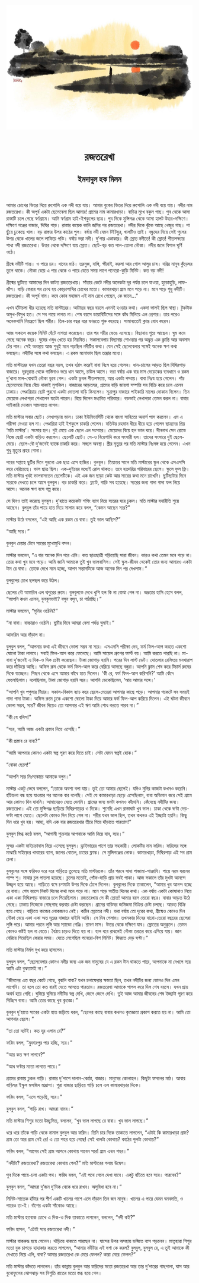 <div align=center> <img src="../../metadata/images/rabibasariya/রজতরেখা-ইমদাদুল-হক-মিলন.jpg" align="center"></div><br><h1 align=center>রজতরেখা</h1>
<h2 align=center>ইমদাদুল হক মিলন</h2><br>

আমার চোখের ভিতর দিয়ে রুপোলি এক নদী বয়ে যায়। আমার বুকের ভিতর দিয়ে রুপোলি এক নদী বয়ে যায়। নদীর নাম রজতরেখা। কী অপূর্ব একটা ছেলেবেলা ছিল আমার! গ্রামের নাম কামারখাড়া। বাড়ির মুখে বকুল গাছ। পুব থেকে আসা রাস্তাটি চলে গেছে স্বর্ণগ্রামে। আমি স্বর্ণগ্রাম হাই-ইশকুলের ছাত্র। পুব দিকে মুন্সিগঞ্জ থেকে আসা হালট উত্তর-দক্ষিণে। দক্ষিণে গঞ্জের বাজার, দিঘির পাড়। রাস্তার কয়েক কানি জমির পর রজতরেখা। নদীর দিকে ঝুঁকে আছে খেজুর গাছ। পা ছুঁয়ে ঢুকেছে খাল। বড় রাস্তার উপর কাঠের পুল। বর্ষায় নদী যেমন টইটম্বুর, খালটিও তাই। বন্ধুদের নিয়ে সেই পুলের উপর থেকে খালের জলে লাফিয়ে পড়ি। বর্ষায় ভরা নদী। দু’পার একাকার। কী স্রোত নদীতে! কী স্রোত! শীতলক্ষ্যার শাখা নদী রজতরেখা। উত্তর থেকে দক্ষিণে যায় স্রোত। ছোট-বড় কত পাল-তোলা নৌকা। নদীর জলে বিশাল ঘূর্ণি ওঠে।

গ্রীষ্মে নদীটি শান্ত। ও পারে চর। ধানের মাঠ। তরমুজ, বাঙ্গি, ক্ষীরাই, করলা আর গোল আলুর চাষ। দরিদ্র মানুষ কুঁড়েঘর তুলে থাকে। নৌকা বেয়ে এ পার থেকে ও পারে যেতে সময় লাগে পনেরো-কুড়ি মিনিট। কত বড় নদী!

গ্রীষ্মের ছুটিতে আমাদের দিন কাটত রজতরেখায়। সাঁতার কেটে নদীর অনেকটা দূর পর্যন্ত চলে যাওয়া, হুড়োহুড়ি, লাফ-ঝাঁপ। বাড়ি ফেরার পর চোখ হয় কোড়াপাখির চোখের মতো। কামারখাড়া গ্রাম মনে পড়ে না। মনে পড়ে শুধু নদীটি। রজতরেখা। কী অপূর্ব নাম। কবে কোন মহাজন এই নাম রেখে গেছেন, কে জানে...”

এখন হাঁটাচলা ধীর হয়েছে মতি মাস্টারের। আটাত্তর বছর বয়সে এমনই হওয়ার কথা। একদা ভালই ছিল স্বাস্থ্য। টুকটাক অসুখ-বিসুখ হত। সে সব গায়ে লাগত না। শেষ বয়সে ডায়াবিটিসের সঙ্গে কাঁধ মিলিয়ে এল প্রেশার। তার পরেও অনেকখানি নিয়ন্ত্রণে ছিল শরীর। তিন-চার বছর ধরে ভাঙতে শুরু করেছে। সামান্যতেই ক্লান্ত বোধ করেন।

আজ সকালে কয়েক মিনিট হেঁটে নাশতা করেছেন। তার পর শরীর ভেঙে এসেছে। বিছানায় শুয়ে আছেন। ঘুম কমে গেছে অনেক বছর। ঘুমের ওষুধ খেতে হয় নিয়মিত। সকালবেলায় বিছানায় শোওয়ার পর অদ্ভুত এক ক্লান্তি আর অবসাদ টের পান। সেই অবস্থায় আজ শুধুই মনে পড়ছিল নদীটির কথা। যেন সেই ছেলেবেলার সঙ্গেই অনেক ক্ষণ কথা বলছেন। নদীটির সঙ্গে কথা বলছেন। এ রকম মনোভাব ছিল তন্দ্রার মধ্যে।

মতি মাস্টারের যখন তেরো বছর বয়স, তখন হঠাৎ করেই বাবা নিঃস্ব হয়ে গেলেন। ধান-চালের আড়ত ছিল দিঘিরপাড় বাজারে। দূরদূরান্ত থেকে গাস্তিনাও ভরে ধান আসে, চাউল আসে। ভরা বর্ষায় এক বার মাস দেড়েকের ব্যবধানে ও রকম দু’খানা মাল-বোঝাই নৌকা ডুবে গেল। একটা ডুবল শীতলক্ষ্যায়, আর একটা পদ্মায়। বাবা নিঃস্ব হয়ে গেলেন। পাঁচ ছেলেমেয়ে নিয়ে বেঁচে থাকাই মুশকিল। বাজারের আড়তঘর, গ্রামের বাড়ি জায়গা সম্পত্তি সব বিক্রি করে চলে এলেন ঢাকায়। গেণ্ডারিয়ায় ছোট পুরনো একটা দোতলা বাড়ি কিনলেন। সূত্রাপুর বাজারে পাইকারি মালের দোকান দিলেন। তিন মেয়েকে লেখাপড়া শেখালেন যতটা পারেন। বিয়ে দিলেন মধ্যবিত্ত পরিবারে। বড়ভাই লেখাপড়া তেমন করল না। বাবার পাইকারি দোকান সামলাতে লাগল।

মতি মাস্টার সবার ছোট। লেখাপড়ায় ভাল। ঢাকা ইউনিভার্সিটি থেকে বাংলা সাহিত্যে অনার্স পাস করলেন। এম এ পরীক্ষা দেওয়া হল না। গেণ্ডারিয়া হাই ইশকুলে চাকরি পেলেন। মতিউর রহমান ধীরে ধীরে হয়ে গেলেন ছাত্রদের প্রিয় ‘মতি মাস্টার’। সংসার হল। দুই মেয়ে এক ছেলে এল সংসারে। মেয়েদের বিয়ে হল ভাল ঘরে। দীননাথ সেন রোডে নিজে ছোট্ট একটা বাড়িও করলেন। ছেলেটি ছোট। সে-ও বিয়েশাদি করে সংসারী হল। তাদের সংসারে দুই ছেলে-মেয়ে। ছেলে-বৌ দু’জনেই ব্যাঙ্কে চাকরি করে। সচ্ছল অবস্থা। স্ত্রীর মৃত্যুর পর মতি মাস্টার নিঃসঙ্গ হয়ে গেলেন। এখন শুধু মৃত্যুর প্রহর গোনা।

পরের সপ্তাহে ছুটির দিনে পুরনো এক ছাত্র এসে হাজির। বুলবুল। তিয়াত্তর সালে মতি মাস্টারের স্কুল থেকে এসএসসি করে বেরিয়েছে। ভাল ছাত্র ছিল। এক-দুইয়ের মধ্যেই রোল থাকত। তবে হতদরিদ্র পরিবারের ছেলে। স্কুলে ফুল ফ্রি। মতি মাস্টার খুবই ভালবাসতেন ছেলেটিকে। এই এক জন ছাড়া কেউ আর স্যরের কথা মনে রাখেনি। ছুটিছাটার দিনে স্যরকে দেখতে চলে আসে বুলবুল। বড় চাকরি করে। ফ্ল্যাট, গাড়ি সব হয়েছে। স্যরের জন্য গাদা গাদা ফল নিয়ে আসে। অনেক ক্ষণ বসে গল্প করে।

সে দিনও তাই করেছে বুলবুল। দু’হাতে কয়েকটা শপিং ব্যাগ নিয়ে স্যরের ঘরে ঢুকল। মতি মাস্টার যথারীতি শুয়ে আছেন। বুলবুল তাঁর পায়ে হাত দিয়ে সালাম করে বলল, “কেমন আছেন স্যর?”

মাস্টার উঠে বসলেন, “এই আছি এক রকম রে বাবা। তুই ভাল আছিস?”

“আছি স্যর।”

বুলবুল চেয়ার টেনে স্যরের মুখোমুখি বসল।

মাস্টার বললেন, “এ বার অনেক দিন পরে এলি। কত ছাত্রছাত্রী পড়িয়েছি সারা জীবন। কারও কথা তেমন মনে পড়ে না। তোর কথা খুব মনে পড়ে। আমি জানি আমাকে তুই খুব ভালবাসিস। সেই স্কুল-জীবন থেকেই তোর জন্য আমারও একটা টান রে বাবা। তোকে দেখে মনে হচ্ছে, আপন সন্তানটিকে আজ অনেক দিন পর দেখলাম।”

বুলবুলের চোখ ছলছল করে উঠল।

ছেলের বৌ আফরিন এল শ্বশুরের রুমে। বুলবুলকে দেখে খুশি হল কি না বোঝা গেল না। ভদ্রতার হাসি হেসে বলল, “আপনি কখন এলেন, বুলবুলভাই? বসুন বসুন, চা পাঠাচ্ছি।”

মাস্টার বললেন, “মুনির ওঠেনি?”

“না বাবা। বাচ্চারাও ওঠেনি। ছুটির দিনে আমরা বেলা পর্যন্ত ঘুমাই।”

আফরিন আর দাঁড়াল না।

বুলবুল বলল, “আপনার কথা এই জীবনে ভোলা সম্ভব না স্যর। এসএসসি পরীক্ষা দেব, ফর্ম ফিল-আপ করতে একশো ষোলো টাকা লাগবে। সবাই ফিল-আপ করে ফেলেছে। আমি সায়েন্স গ্রুপের ফার্স্ট বয়। আমি করতে পারছি না। মা-বাবা দু’জনেই এ দিক-ও দিক চেষ্টা করেছেন। টাকা জোগাড় হয়নি। পরের দিন লাস্ট ডেট। দোতলার রেলিংয়ে মনখারাপ করে দাঁড়িয়ে আছি। অফিস রুম থেকে ফর্ম ফিল-আপ করে বেরিয়ে আসছে বন্ধুরা। আপনি ক্লাস শেষ করে টিচার্স রুমের দিকে যাচ্ছেন। পিছন থেকে এসে আমার কাঁধে হাত দিলেন। ‘কী রে, ফর্ম ফিল-আপ করিসনি?’ আমি কেঁদে ফেলেছিলাম। বলেছিলাম, টাকা জোগাড় হয়নি স্যর। আপনি ডেকেছিলেন, ‘আয় আমার সঙ্গে।’

“আপনি খুব পপুলার টিচার। সকাল-বিকাল ব্যাচ করে ছেলে-মেয়েরা আপনার কাছে পড়ে। আপনার পকেটে সব সময়ই গাদা গাদা টাকা। অফিস রুমে ঢুকে একশো ষোলো টাকা দিয়ে আমার ফর্ম ফিল-আপ করিয়ে দিলেন। এই ঘটনা জীবনে ভোলা সম্ভব, স্যর? জীবন দিয়েও তো আপনার এই ঋণ আমি শোধ করতে পারব না।”

“কী যে বলিস!”

“স্যর, আমি আজ একটা প্রস্তাব নিয়ে এসেছি।”

“কী প্রস্তাব রে বাবা?”

“আমি আপনার কোনও একটা স্বপ্ন পূরণ করে দিতে চাই। সেটা যেমন স্বপ্নই হোক।”

“বোকা ছেলে!”

“আপনি স্যর নিঃসঙ্কোচে আমাকে বলুন।”

মাস্টার একটু ভেবে বললেন, “তোকে অবশ্য বলা যায়। তুই তো আমার ছেলেই। যদিও মুনির কাজটা কখনও করেনি। হাঁটাচলা বন্ধ হয়ে যাওয়ার পর অনেক বার বলেছি। সেই যে কামারখাড়া ছেড়ে এসেছিলাম, বাবা অভিমান করে সেই গ্রামে আর কোনও দিন যাননি। আমাদেরও যেতে দেননি। গ্রামের জন্য মনটা কখনও কাঁদেনি। কেঁদেছে নদীটির জন্য। রজতরেখা। এই তো মুন্সিগঞ্জ ছাড়িয়ে দিঘিরপাড়ের ও দিকে। শুনেছি এখন রাস্তাঘাট খুব ভাল। ঢাকা থেকে ঘণ্টা দেড়-ঘণ্টা লাগে যেতে। ছেলেটা কোনও দিন নিয়ে গেল না। শরীর যখন ভাল ছিল, তখন কখনও এই ইচ্ছাটা হয়নি। কিছু দিন ধরে খুব হয়। আহা, যদি এক বার রজতরেখার তীরে গিয়ে দাঁড়াতে পারতাম!”

বুলবুল স্নিগ্ধ কণ্ঠে বলল, “আগামী শুক্রবার আপনাকে আমি নিয়ে যাব, স্যর।”

সুন্দর একটা মাইক্রোবাস নিয়ে এসেছে বুলবুল। ড্রাইভারের পাশে তার সহকারী। লোকটির নাম ফরিদ। ফরিদের সঙ্গে মাঝারি সাইজ়ের খাবারের ব্যাগ, জলের বোতল, চায়ের ফ্লাস্ক। সে মুন্সিগঞ্জের লোক। কামারখাড়া, দিঘিরপাড় এই সব গ্রাম চেনা।

বুলবুলের সঙ্গে ফরিদও ধরে ধরে গাড়িতে তুলেছে মতি মাস্টারকে। তাঁর পরনে সাদা পাজামা-পাঞ্জাবি। পায়ে নরম ধরনের পাম্প শু। মাথার চুল পাতলা হয়েছে। চুলের মতোই, গোঁফ-দাড়ি প্রায় সবই পাকা। আজ সকালে তাঁর মুখটা আনন্দে উজ্জ্বল হয়ে আছে। গাড়িতে বসে চশমাটা উপর দিকে ঠেলে দিলেন। বুলবুলের দিকে তাকালেন, “আমার খুব আনন্দ হচ্ছে রে বাবা। শেষ বয়সে নিকট দিনের কথা মনে পড়ে না। মনে পড়ে অতীত দিনের কথা। এক বর্ষায় একটা কোষানাও নিয়ে একা একা দিঘিরপাড় বাজারে চলে গিয়েছিলাম। রজতরেখায় সে কী স্রোত! আমার বয়স তেরো বছর। বাবার আড়ত উঠে গেছে। ঢাকায় নিজেকে গোছগাছ করবার চেষ্টা করছেন। গ্রামের বাড়িঘর জমিজমা বিক্রির চেষ্টা চলছে। আড়ত বিক্রি হয়ে গেছে। বাড়িতে কাজের লোকজনও নেই। কঠিন স্রোতের নদী। ভরা বর্ষায় তো দূরের কথা, গ্রীষ্মেও কোনও দিন নৌকা বেয়ে একা একা অত দূরের বাজারে যাইনি আমি। সে দিন গেলাম। তখনকার দিনের বারো-তেরো বছরের ছেলেরা লুঙ্গি পরে। আমার পরনে লুঙ্গি আর স্যান্ডো গেঞ্জি। শ্রাবণ মাস। উত্তর থেকে দক্ষিণে যাব। স্রোতের অনুকূলে। তেমন কোনও কষ্টই হল না যেতে। বৈঠায় চাড়ও দিতে হয় না। হাল ধরে রাখলেই নৌকা তরতর করে এগিয়ে যায়। জান বেরিয়ে গিয়েছিল ফেরার সময়। যেতে লেগেছিল পনেরো-বিশ মিনিট। ফিরতে দেড় ঘণ্টা।”

মতি মাস্টার নির্মল মুখ করে হাসলেন।

বুলবুল বলল, “ছেলেবেলার কোনও নদীর জন্য এক জন মানুষের যে এ রকম টান থাকতে পারে, আপনাকে না দেখলে স্যর আমি এটা বুঝতামই না।”

“জীবনের এত বছর কেটে গেছে, বুঝলি বাবা? যখন চলাফেরার ক্ষমতা ছিল, তখন নদীটির জন্য কোনও দিন এমন লাগেনি। তা হলে তো কত বারই যেতে আসতে পারতাম। রজতরেখা আমাকে পাগল করে দিল শেষ বয়সে। যখন প্রায় অথর্ব হয়ে গেছি। ঘুমিয়ে ঘুমিয়ে নদীটির স্বপ্ন দেখি, জেগে জেগে দেখি। তুই আজ আমার জীবনের শেষ ইচ্ছাটা পূরণ করে দিচ্ছিস বাবা। আমি তোর কাছে খুব কৃতজ্ঞ।”

বুলবুল দু’হাতে স্যরের একটা হাত জড়িয়ে ধরল, “ছেলের কাছে বাবার কখনও কৃতজ্ঞতা প্রকাশ করতে হয় না। আমি তো আপনার ছেলে।”

“তা তো বটেই। কত দূর এলাম রে?”

ফরিদ বলল, “মুক্তারপুর পার হচ্ছি, স্যর।”

“আর কত ক্ষণ লাগবে?”

“আধ ঘণ্টার মতো লাগতে পারে।”

গ্রামের রাস্তায় ঢুকল গাড়ি। রাস্তার দু’পাশে দালান-কোঠা, বাজার। মানুষের কোলাহল। কিছুটা ফসলের মাঠ। আবার বাড়িঘর ইস্কুল মসজিদ মাদ্রাসা। পুরা বাজার ছাড়িয়ে গাড়ি চলে এল কামারখাড়ার দিকে।

ফরিদ বলল, “এসে পড়েছি, স্যর।”

বুলবুল বলল, “গাড়ি রাখ। আমরা নামব।”

মতি মাস্টার শিশুর মতো উচ্ছ্বসিত, বললেন, “খুব ভাল লাগছে রে বাবা। খুব ভাল লাগছে।”

ধরে ধরে তাঁকে গাড়ি থেকে নামাল বুলবুল আর ফরিদ। তিনি চার দিকে তাকাতে লাগলেন, “এটাই কি কামারখাড়া গ্রাম? গ্রাম তো আর গ্রাম নেই রে! এ তো শহর হয়ে গেছে! সেই খালটা কোথায়? কাঠের পুলটা কোথায়?”

ফরিদ বলল, “আগের সেই গ্রাম আপনে কোথায় পাবেন স্যর! গ্রাম এখন শহর।”

“নদীটা? রজতরেখা? রজতরেখা কোথায় গেল?” মতি মাস্টারের গলায় উদ্বেগ।

পুব দিকে পায়ে-চলা একটা পথ। ফরিদ বলল, “এই পথে গেলে দেখা যাবে। একটু হাঁটতে হবে স্যর। পারবেন?”

বুলবুল বলল, “আমরা দু’জন দু’দিক থেকে ধরে রাখব। অসুবিধা হবে না।”

মিনিট-সাতেক হাঁটার পর শীর্ণ একটি খালের পাশে এসে দাঁড়াল তিন জন মানুষ। খালের এ পারে যেমন ঘনবসতি, ও পারেও তা-ই। বাঁশের একটা সাঁকোও আছে।

মতি মাস্টার হতবাক চোখে এ দিক-ও দিক তাকাতে লাগলেন, বললেন, “নদী কই?”

ফরিদ হাসল, “এটাই স্যর রজতরেখা নদী।”

মাস্টার বাকরুদ্ধ হয়ে গেলেন। দাঁড়িয়ে থাকতে পারছেন না। ঘাসের উপর অসহায় ভঙ্গিতে বসে পড়লেন। মাতৃহারা শিশুর মতো বুক চাপড়ে হাহাকার করতে লাগলেন, “আমার নদীটার এই দশা কে করল? বুলবুল, বুলবুল রে, এ তুই আমাকে কী দেখাতে নিয়ে এলি, বাবা? আমার রজতরেখা কে মেরে ফেলল? কারা মেরে ফেলল?”

মতি মাস্টার কাঁদতে লাগলেন। তাঁর কান্নায় বুলবুল আর ফরিদের মতো রজতরেখা আর তার দু’পারের গাছপালা, ঘাস আর বুনোফুলের ঝোপঝাড় সব নিশুতি রাতের মতো স্তব্ধ হয়ে গেল।

